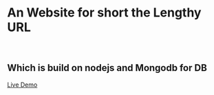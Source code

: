 <h1>An Website for short the Lengthy URL</h1>
<br>
<h2>Which is build on nodejs and Mongodb for DB</h2>
<a href="https://tinyurl-bvk.herokuapp.com">Live Demo</a>